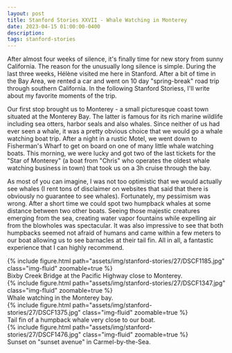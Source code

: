 ```yaml
---
layout: post
title: Stanford Stories XXVII - Whale Watching in Monterey
date: 2023-04-15 01:00:00-0400
description:
tags: stanford-stories
---
```


After almost four weeks of silence, it's finally time for new story
from sunny California.
The reason for the unusually long silence is simple.
During the last three weeks, Hélène visited me here in Stanford.
After a bit of time in the Bay Area, we rented a car and went on
10 day "spring-break" road trip through southern California.
In the following Stanford Storiess, I'll write about my favorite moments
of the trip.

Our first stop brought us to Monterey - a small picturesque
coast town situated at the Monterey Bay.
The latter is famous for its rich marine wildlife including
sea otters, harbor seals and also whales.
Since neither of us had ever seen a whale, it was a pretty
obvious choice that we would go a whale watching boat trip.
After a night in a rustic Motel, we went down to Fisherman's
Wharf to get on board on one of many little whale watching boats.
This morning, we were lucky and got two of the last tickets for the
"Star of Monterey" (a boat from "Chris" who operates the oldest
whale watching business in town) that took us on a 3h cruise
through the bay.

As most of you can imagine, I was not too optimistic that we
would actually see whales (I rent tons of disclaimer on
websites that said that there is obviously no guarantee
to see whales).
Fortunately, my pessimism was wrong. After a short time we
could spot two humpback whales at some distance between two
other boats.
Seeing those majestic creatures emerging from the sea, creating
water vapor fountains while expelling air from the blowholes
was spectacular.
It was also impressive to see that both humpbacks seemed not
afraid of humans and came within a few meters to our boat
allowing us to see barnacles at their tail fin.
All in all, a fantastic experience that I can highly recommend.

<div class="row mt-3">
    <div class="col-sm mt-3 mt-md-0">
        {% include figure.html path="assets/img/stanford-stories/27/DSCF1185.jpg" class="img-fluid" zoomable=true %}
    </div>
</div>
<div class="caption">
    Bixby Creek Bridge at the Pacific Highway close to Monterey.
</div>

<div class="row mt-3">
    <div class="col-sm mt-3 mt-md-0">
        {% include figure.html path="assets/img/stanford-stories/27/DSCF1347.jpg" class="img-fluid" zoomable=true %}
    </div>
</div>
<div class="caption">
    Whale watching in the Monterey bay.
</div>

<div class="row mt-3">
    <div class="col-sm mt-3 mt-md-0">
        {% include figure.html path="assets/img/stanford-stories/27/DSCF1375.jpg" class="img-fluid" zoomable=true %}
    </div>
</div>
<div class="caption">
    Tail fin of a humpback whale very close to our boat.
</div>

<div class="row mt-3">
    <div class="col-sm mt-3 mt-md-0">
        {% include figure.html path="assets/img/stanford-stories/27/DSCF1476.jpg" class="img-fluid" zoomable=true %}
    </div>
</div>
<div class="caption">
    Sunset on "sunset avenue" in Carmel-by-the-Sea.
</div>
